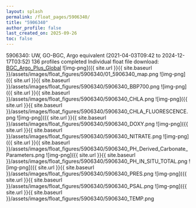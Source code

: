 ```yaml
---
layout: splash
permalink: /float_pages/5906340/
title: "5906340"
author_profile: false
last_created_on: 2025-09-26
toc: false
---
```

 
5906340: UW, GO-BGC, Argo equivalent (2021-04-03T09:42 to 2024-12-17T03:52)
136 profiles completed
Individual float file download: [BGC_Argo_Plus_Global](https://ftp.soest.hawaii.edu/bgc_argo_plus/Individual_Floats/outliers_removed/5906340_Sprof_processed.nc)
![img-png]({{ site.url }}{{ site.baseurl }}/assets/images/float_figures/5906340/01_5906340_map.png
![img-png]({{ site.url }}{{ site.baseurl }}/assets/images/float_figures/5906340/5906340_BBP700.png
![img-png]({{ site.url }}{{ site.baseurl }}/assets/images/float_figures/5906340/5906340_CHLA.png
![img-png]({{ site.url }}{{ site.baseurl }}/assets/images/float_figures/5906340/5906340_CHLA_FLUORESCENCE.png
![img-png]({{ site.url }}{{ site.baseurl }}/assets/images/float_figures/5906340/5906340_DOXY.png
![img-png]({{ site.url }}{{ site.baseurl }}/assets/images/float_figures/5906340/5906340_NITRATE.png
![img-png]({{ site.url }}{{ site.baseurl }}/assets/images/float_figures/5906340/5906340_PH_Derived_Carbonate_Parameters.png
![img-png]({{ site.url }}{{ site.baseurl }}/assets/images/float_figures/5906340/5906340_PH_IN_SITU_TOTAL.png
![img-png]({{ site.url }}{{ site.baseurl }}/assets/images/float_figures/5906340/5906340_PRES.png
![img-png]({{ site.url }}{{ site.baseurl }}/assets/images/float_figures/5906340/5906340_PSAL.png
![img-png]({{ site.url }}{{ site.baseurl }}/assets/images/float_figures/5906340/5906340_TEMP.png
